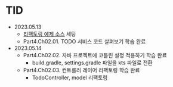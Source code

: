 # TID

- 2023.05.13
    - [리팩토링 예제 소스](https://github.com/digimon1740/fastcampus-todo-java) 세팅
    - Part4.Ch02.01. TODO 서비스 코드 살펴보기 학습 완료
- 2023.05.14
    - Part4.Ch02.02. 자바 프로젝트에 코틀린 설정 적용하기 학습 완료
        - build.gradle, settings.gradle 파일을 kts 파일로 전환
    - Part4.Ch02.03. 컨트롤러 레이어 리팩토링 학습 완료
        - TodoController, model 리팩토링
